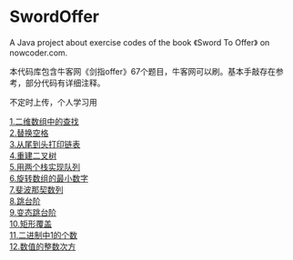 # SwordOffer

A Java project about exercise codes of the book 《Sword To Offer》 on nowcoder.com. 

本代码库包含牛客网《剑指offer》67个题目，牛客网可以刷。基本手敲存在参考，部分代码有详细注释。 
 
不定时上传，个人学习用

[1.二维数组中的查找](./剑指Offer/src/t1TwoDimensionalArraySearch.java)  
[2.替换空格](./剑指Offer/src/t2ReplaceSpaces.java)  
[3.从尾到头打印链表](./剑指Offer/src/t3PrintListFromTailToHead.java)  
[4.重建二叉树](./剑指Offer/src/t4ReconstructBinaryTree.java)  
[5.用两个栈实现队列](./剑指Offer/src/t5TwoStacksAsQueue.java)  
[6.旋转数组的最小数字](./剑指Offer/src/t6MinNumber.java)  
[7.斐波那契数列](./剑指Offer/src/t7Fibonacci.java)  
[8.跳台阶](./剑指Offer/src/t8JumpFloors.java)  
[9.变态跳台阶](./剑指Offer/src/t9JumpFloorsII.java)  
[10.矩形覆盖](./剑指Offer/src/t10RectCover.java)  
[11.二进制中1的个数](./剑指Offer/src/t11IntToBinaryCount.java)  
[12.数值的整数次方](./剑指Offer/src/t12Exponent.java)  

